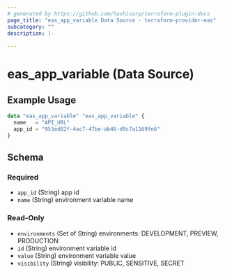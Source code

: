 ```yaml
---
# generated by https://github.com/hashicorp/terraform-plugin-docs
page_title: "eas_app_variable Data Source - terraform-provider-eas"
subcategory: ""
description: |-
  
---
```


# eas_app_variable (Data Source)



## Example Usage

```terraform
data "eas_app_variable" "eas_app_variable" {
  name   = "API_URL"
  app_id = "953ed82f-4ac7-47be-ab46-d9c7a1169fe6"
}
```

<!-- schema generated by tfplugindocs -->
## Schema

### Required

- `app_id` (String) app id
- `name` (String) environment variable name

### Read-Only

- `environments` (Set of String) environments: DEVELOPMENT, PREVIEW, PRODUCTION
- `id` (String) environment variable id
- `value` (String) environment variable value
- `visibility` (String) visibility: PUBLIC, SENSITIVE, SECRET
